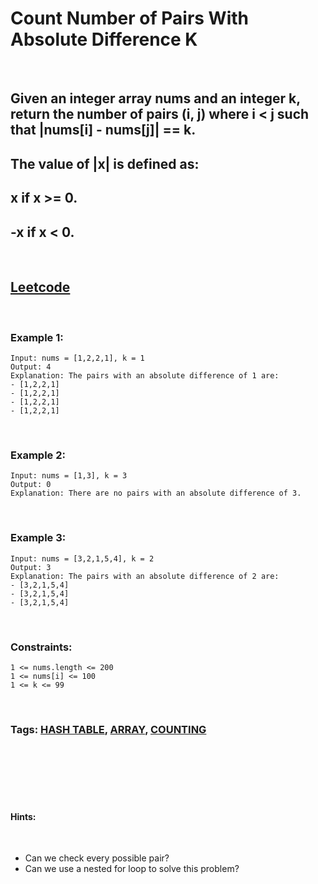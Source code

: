 # Count Number of Pairs With Absolute Difference K

<br>

## Given an integer array nums and an integer k, return the number of pairs (i, j) where i < j such that |nums[i] - nums[j]| == k.

## The value of |x| is defined as:

## x if x >= 0.
## -x if x < 0.

<br>

## [Leetcode](https://leetcode.com/problems/count-number-of-pairs-with-absolute-difference-k/)

<br>

### Example 1:
```
Input: nums = [1,2,2,1], k = 1
Output: 4
Explanation: The pairs with an absolute difference of 1 are:
- [1,2,2,1]
- [1,2,2,1]
- [1,2,2,1]
- [1,2,2,1]
```
<br>

### Example 2:
```
Input: nums = [1,3], k = 3
Output: 0
Explanation: There are no pairs with an absolute difference of 3.
```
<br>

### Example 3:
```
Input: nums = [3,2,1,5,4], k = 2
Output: 3
Explanation: The pairs with an absolute difference of 2 are:
- [3,2,1,5,4]
- [3,2,1,5,4]
- [3,2,1,5,4]
``` 
<br>

### Constraints:
```
1 <= nums.length <= 200
1 <= nums[i] <= 100
1 <= k <= 99
```

<br>

### Tags: [HASH TABLE](https://leetcode.com/tag/hash-table/), [ARRAY](https://leetcode.com/tag/array/), [COUNTING](https://leetcode.com/tag/counting/)

<br>
<br>
<br>
<br>
<br>

#### Hints:

<br>

- Can we check every possible pair?
- Can we use a nested for loop to solve this problem?
